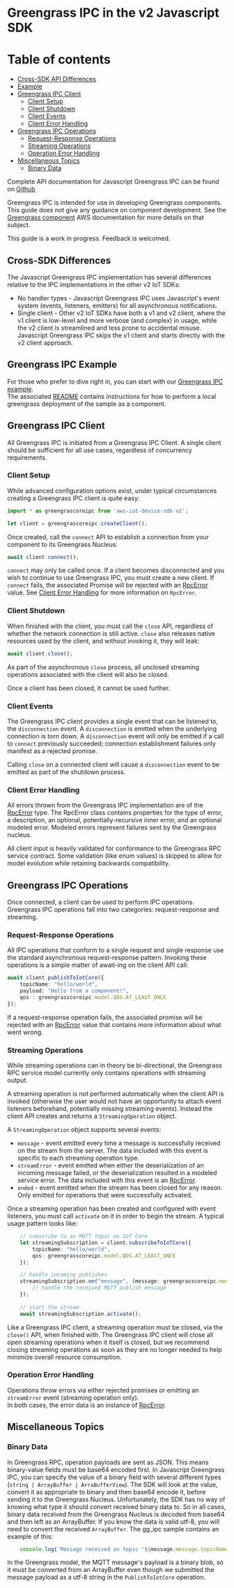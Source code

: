 # Greengrass IPC in the v2 Javascript SDK

# Table of contents
* [Cross-SDK API Differences](#cross-sdk-differences)
* [Example](#greengrass-ipc-example)
* [Greengrass IPC Client](#greengrass-ipc-client)
  * [Client Setup](#client-setup)
  * [Client Shutdown](#client-shutdown)
  * [Client Events](#client-events)
  * [Client Error Handling](#client-error-handling)
* [Greengrass IPC Operations](#greengrass-ipc-operations)
  * [Request-Response Operations](#request-response-operations)
  * [Streaming Operations](#streaming-operations)
  * [Operation Error Handling](#operation-error-handling)
* [Miscellaneous Topics](#miscellaneous-topics)
  * [Binary Data](#binary-data)

Complete API documentation for Javascript Greengrass IPC can be found on [Github](https://aws.github.io/aws-iot-device-sdk-js-v2/node/modules/greengrasscoreipc)

Greengrass IPC is intended for use in developing Greengrass components.  This guide does 
not give any guidance on component development.  See the
[Greengrass component](https://docs.aws.amazon.com/greengrass/v2/developerguide/greengrass-components.html) AWS 
documentation for more details on that subject.

This guide is a work in progress.  Feedback is welcomed.

## Cross-SDK Differences
The Javascript Greengrass IPC implementation has several differences relative to the IPC implementations in the other v2 IoT SDKs:
* No handler types - Javascript Greengrass IPC uses Javascript's event system (events, listeners, emitters) for all asynchronous notifications.
* Single client - Other v2 IoT SDKs have both a v1 and v2 client, where the v1 client is low-level and more verbose (and complex) in usage, while the v2 client is streamlined and less prone to accidental misuse.  Javascript Greengrass IPC skips the v1 client and starts directly with the v2 client approach.

## Greengrass IPC Example
For those who prefer to dive right in, you can start with our [Greengrass IPC example](https://github.com/aws/aws-iot-device-sdk-js-v2/blob/main/samples/node/gg_ipc).  
The associated [README](https://github.com/aws/aws-iot-device-sdk-js-v2/blob/main/samples/node/gg_ipc/README.md) contains instructions for how to perform a local greengrass deployment of the sample
as a component.

## Greengrass IPC Client
All Greengrass IPC is initiated from a Greengrass IPC Client.  A single client should be sufficient for all use cases,
regardless of concurrency requirements.

### Client Setup

While advanced configuration options exist, under typical circumstances creating a Greengrass IPC client is quite easy:

```typescript
import * as greengrascoreipc from 'aws-iot-device-sdk-v2';

let client = greengrascoreipc.createClient();
```

Once created, call the `connect` API to establish a connection from your component to its Greengrass Nucleus:
```typescript
await client.connect();
```

`connect` may only be called once.  If a client becomes disconnected and you wish to continue to use Greengrass IPC, you must
create a new client.  If `connect` fails, the associated Promise will be rejected with an 
[RpcError](https://aws.github.io/aws-iot-device-sdk-js-v2/node//classes/eventstream_rpc.RpcError.html) value.  See 
[Client Error Handling](#Client-Error-Handling) for more information on `RpcError`.

### Client Shutdown
When finished with the client, you must call the `close` API, regardless of whether the network connection is still active.
`close` also releases native resources used by the client, and without invoking it, they will leak:

```typescript
await client.close();
```

As part of the asynchronous `close` process, all unclosed streaming operations associated with the client will also
be closed.

Once a client has been closed, it cannot be used further.

### Client Events
The Greengrass IPC client provides a single event that can be listened to, the `disconnection` event.  A `disconnection`
is emitted when the underlying connection is torn down.  A `disconnection` event will only be emitted if a call to 
`connect` previously succeeded; connection establishment failures only manifest as a rejected promise.

Calling `close` on a connected client will cause a `disconnection` event to be emitted as part of the shutdown process.

### Client Error Handling
All errors thrown from the Greengrass IPC implementation are of the 
[RpcError](https://aws.github.io/aws-iot-device-sdk-js-v2/node//classes/eventstream_rpc.RpcError.html) type.  The RpcError class 
contains properties for the type of error, a description, an optional, potentially-recursive inner error, and an 
optional modeled error.  Modeled errors represent failures sent by the Greengrass nucleus.

All client input is heavily validated for conformance to the Greengrass RPC service contract.  Some validation (like enum
values) is skipped to allow for model evolution while retaining backwards compatibility.

## Greengrass IPC Operations
Once connected, a client can be used to perform IPC operations.
Greengrass IPC operations fall into two categories: request-response and streaming.

### Request-Response Operations
All IPC operations that conform to a single request and single response use the standard asynchronous request-response
pattern.  Invoking these operations is a simple matter of await-ing on the client API call:

```typescript
await client.publishToIotCore({
    topicName: "hello/world",
    payload: "Hello from a component!",
    qos : greengrasscoreipc.model.QOS.AT_LEAST_ONCE    
});
```

If a request-response operation fails, the associated promise will be rejected with an 
[RpcError](https://aws.github.io/aws-iot-device-sdk-js-v2/node//classes/eventstream_rpc.RpcError.html) value that 
contains more information about what went wrong.

### Streaming Operations
While streaming operations can in theory be bi-directional, the Greengrass RPC service model currently only contains
operations with streaming output.

A streaming operation is not performed automatically when the client API is invoked (otherwise the user would not have
an opportunity to attach event listeners beforehand, potentially missing streaming events).  Instead the client API
creates and returns a `StreamingOperation` object.

A `StreamingOperation` object supports several events:
* `message` - event emitted every time a message is successfully received on the stream from the server.  The data included with this event is specific to each streaming operation type.
* `streamError` - event emitted when either the deserialization of an incoming message failed, or the deserialization resulted in a modeled service error.  The data included with this event is an [RpcError](https://aws.github.io/aws-iot-device-sdk-js-v2/node//classes/eventstream_rpc.RpcError.html).
* `ended` - event emitted when the stream has been closed for any reason.  Only emitted for operations that were successfully activated.

Once a streaming operation has been created and configured with event listeners, you must call `activate` on it in order
to begin the stream.  A typical usage pattern looks like:

```typescript
    // subscribe to an MQTT topic on IoT Core
    let streamingSubscription = client.subscribeToIoTCore({
        topicName: "hello/world",
        qos: greengrasscoreipc.model.QOS.AT_LEAST_ONCE
    });

    // handle incoming publishes
    streamingSubscription.on("message", (message: greengrasscoreipc.model.IoTCoreMessage) => {
        // handle the received MQTT publish message
    });
    
    // start the stream
    await streamingSubscription.activate();
```

Like a Greengrass IPC client, a streaming operation must be closed, via the `close()` API, when finished with.  The Greengrass IPC client will
close all open streaming operations when it itself is closed, but we recommend closing streaming operations as soon
as they are no longer needed to help minimize overall resource consumption.

### Operation Error Handling
Operations throw errors via either rejected promises or emitting an `streamError` event (streaming operation only).  
In both cases, the error data is an instance
of [RpcError](https://aws.github.io/aws-iot-device-sdk-js-v2/node//classes/eventstream_rpc.RpcError.html).

## Miscellaneous Topics

### Binary Data
In Greengrass RPC, operation payloads are sent as JSON.  This means binary-value fields must be base64 encoded first.  In Javascript Greengrass IPC, 
you can specify the value of a binary field with several different types (`string | ArrayBuffer | ArraBufferView`).  The
SDK will look at the value, convert it as appropriate to binary and then base64 encode it, before sending it to the Greengrass Nucleus.
Unfortunately, the SDK has no way of knowing what type it should convert received binary data to.  So in all cases, binary
data received from the Greengrass Nucleus is decoded from base64 and then left as an ArrayBuffer.  If you know the data
is valid utf-8, you will need to convert the received `ArrayBuffer`.  The gg_ipc sample contains an example of this:

```typescript
    console.log(`Message received on topic '${message.message.topicName}': '${toUtf8(new Uint8Array(message.message.payload as ArrayBuffer))}'`);
```

In the Greengrass model, the MQTT message's payload is a binary blob, so it must be converted from an ArrayBuffer even though
we submitted the message payload as a utf-8 string in the `PublishToIotCore` operation.